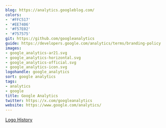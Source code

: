 ```yaml
---
blog: https://analytics.googleblog.com/
colors:
- '#FFC517'
- '#EE7406'
- '#F57E02'
- '#757575'
git: https://github.com/googleanalytics
guide: https://developers.google.com/analytics/terms/branding-policy
images:
- google_analytics-ar21.svg
- google_analytics-horizontal.svg
- google_analytics-official.svg
- google_analytics-icon.svg
logohandle: google_analytics
sort: google analytics
tags:
- analytics
- google
title: Google Analytics
twitter: https://x.com/googleanalytics
website: https://www.google.com/analytics/
---
```


[Logo History](http://margari.net/digitalmarketing/logo-history-google-analytics-branding-urchin/)